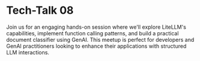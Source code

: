 # Tech-Talk 08
Join us for an engaging hands-on session where we'll explore LiteLLM's capabilities, implement function calling patterns, and build a practical document classifier using GenAI. This meetup is perfect for developers and GenAI practitioners looking to enhance their applications with structured LLM interactions.
